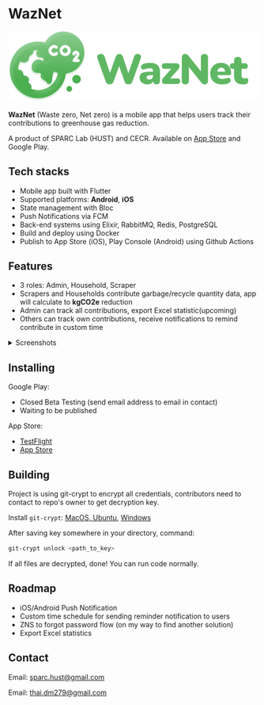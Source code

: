 # WazNet
<!-- <img src="mobile/assets/icon/logo_green.png" width="250" height="223" /> <img src="mobile/assets/icon/branding_color.png" /> -->
<p align="center">
  <img src="mobile/assets/icon/logo_branding.png" />
</p>

**WazNet** (Waste zero, Net zero) is a mobile app that helps users track their contributions to greenhouse gas reduction.

A product of SPARC Lab (HUST) and CECR. Available on [App Store](https://apps.apple.com/vn/app/waznet/id6738925384) and Google Play.

## Tech stacks
- Mobile app built with Flutter
- Supported platforms: **Android**, **iOS**
- State management with Bloc
- Push Notifications via FCM
- Back-end systems using Elixir, RabbitMQ, Redis, PostgreSQL
- Build and deploy using Docker
- Publish to App Store (iOS), Play Console (Android) using Github Actions

## Features
- 3 roles: Admin, Household, Scraper
- Scrapers and Households contribute garbage/recycle quantity data, app will calculate to **kgCO2e** reduction
- Admin can track all contributions, export Excel statistic(upcoming)
- Others can track own contributions, receive notifications to remind contribute in custom time 

<details>
<summary>Screenshots</summary>

### Login/Register
| Login                                             | Register                                              |
|---------------------------------------------------|-----------------------------------------------------|
| ![](mobile/assets/images/login.PNG)               | ![](mobile/assets/images/register.PNG) |

### Home
| Admin                                             | Household                                               |
|---------------------------------------------------|-----------------------------------------------------|
| ![](mobile/assets/images/admin_home.JPG)          | ![](mobile/assets/images/household_home.JPG) |

### Contribution input
| Input                                             | Input                                               |
|---------------------------------------------------|-----------------------------------------------------|
| ![](mobile/assets/images/contribution_input_2.PNG)      | ![](mobile/assets/images/contribution_input.PNG) |

### Contribution detail
| Detail                                            | Detail                                               |
|---------------------------------------------------|-----------------------------------------------------|
| ![](mobile/assets/images/household_detail.JPG)      | ![](mobile/assets/images/contribution_1.JPG) |

### User info
| User Info                                            |
|---------------------------------------------------|
| ![](mobile/assets/images/user_info.png)    | 
</details>

## Installing

Google Play:
- Closed Beta Testing (send email address to email in contact)
- Waiting to be published

App Store:
- [TestFlight](https://testflight.apple.com/join/9wRutKJ9)
- [App Store](https://apps.apple.com/vn/app/waznet/id6738925384)


## Building
Project is using git-crypt to encrypt all credentials, contributors need to contact to repo's owner to get decryption key.

Install `git-crypt`: [MacOS, Ubuntu](https://github.com/AGWA/git-crypt/blob/master/INSTALL.md), [Windows](https://github.com/AGWA/git-crypt/releases/tag/0.7.0)

After saving key somewhere in your directory, command:
```bash
git-crypt unlock <path_to_key>
```
If all files are decrypted, done! You can run code normally.

## Roadmap
- iOS/Android Push Notification
- Custom time schedule for sending reminder notification to users
- ZNS to forgot password flow (on my way to find another solution)
- Export Excel statistics

## Contact
Email: sparc.hust@gmail.com

Email: thai.dm279@gmail.com
